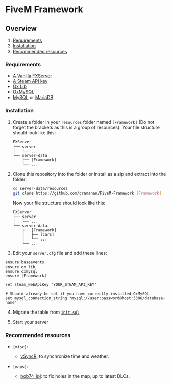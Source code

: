 # FiveM Framework

## Overview

1. [Requirements](#requirements)
2. [Installation](#installation)
3. [Recommended resources](#recommended-resources)

### Requirements

-   [A Vanilla FXServer](https://docs.fivem.net/docs/server-manual/setting-up-a-server-vanilla/)
-   [A Steam API key](https://steamcommunity.com/dev)
-   [Ox Lib](https://overextended.dev/ox_lib)
-   [OxMySQL](https://overextended.dev/oxmysql)
-   [MySQL](https://www.mysql.com/) or [MariaDB](https://mariadb.org/)

### Installation

1. Create a folder in your `resources` folder named `[Framework]` (Do not forget the brackets as this is a group of resources).
   Your file structure should look like this:

    ```console
    FXServer
    ├── server
    │   └── ...
    └── server-data
        ├── [Framework]
        └── ...
    ```

2. Clone this repository into the folder or install as a zip and extract into the folder:
    ```sh
    cd server-data/resources
    git clone https://github.com/cramanan/FiveM-Framework [Framework]
    ```
    Now your file structure should look like this:
    ```console
    FXServer
    ├── server
    │   └── ...
    └── server-data
        ├── [Framework]
        │   ├── [cars]
        │   └── ...
        └── ...
    ```
3. Edit your `server.cfg` file and add these lines:

```
ensure baseevents
ensure ox_lib
ensure oxmysql
ensure [Framework]

set steam_webApiKey "YOUR_STEAM_API_KEY"

# Should already be set if you have correctly installed OxMySQL
set mysql_connection_string "mysql://user:password@host:3306/database-name"
```

4. Migrate the table from [`init.sql`](/core/init.sql)

5. Start your server

### Recommended resources

-   `[misc]`:

    -   [vSyncR](https://github.com/KalinkaGit/vSyncR): to synchronize time and weather.

-   `[maps]`:

    -   [bob74_ipl](https://github.com/Bob74/bob74_ipl): to fix holes in the map, up to latest DLCs.
